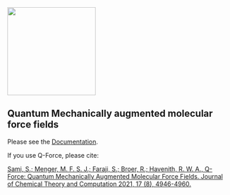 <img src="https://i.imgur.com/jZG5MNO.jpg" height="200">

## **Q**uantum Mechanically augmented molecular **force** fields

Please see the [Documentation](https://qforce.readthedocs.io/).



If you use Q-Force, please cite:


[Sami, S.; Menger, M. F. S. J.; Faraji, S.; Broer, R.; Havenith, R. W. A., Q-Force: Quantum Mechanically Augmented Molecular Force Fields. Journal of Chemical Theory and Computation 2021, 17 (8), 4946-4960.](https://pubs.acs.org/doi/10.1021/acs.jctc.1c00195)

